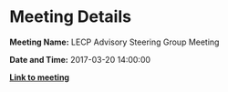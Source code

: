 # Meeting Details

**Meeting Name:** LECP Advisory Steering Group Meeting

**Date and Time:** 2017-03-20 14:00:00

**<a href="https://www.limerick.ie/council/whats-on/lecp-advisory-steering-group-meeting" target="_blank">Link to meeting</a>**
